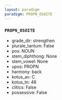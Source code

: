 ```yaml
---
layout: paradigm
paradigm: PROPN_OSOITE
---
```

### ` PROPN_OSOITE `


* grade_dir: strengthen
* plurale_tantum: False
* pos: NOUN
* stem_diphthong: None
* stem_vowel: None
* upos: PROPN
* harmony: back
* kotus_av: C
* kotus_tn: 48
* clitics: False
* possessive: False
